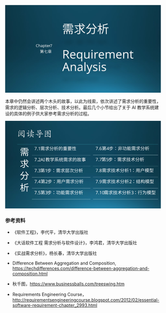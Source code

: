 

<img src="img/Slide1.SVG"/>

本章中仍然会讲述两个木头的故事，以此为线索，依次讲述了需求分析的重要性，需求的逻辑分析、层次分析、技术分析。最后几个小节给出了关于 AI 教学系统建设的具体的例子供大家参考需求分析的过程。

<img src="img/Slide2.SVG"/>


### 参考资料

- 《软件工程》，李代平，清华大学出版社
- 《大话软件工程 需求分析与软件设计》，李鸿君，清华大学出版社
- 《实战需求分析》，杨长春，清华大学出版社
- Difference Between Aggregation and Composition, https://techdifferences.com/difference-between-aggregation-and-composition.html
- 秋千图，https://www.businessballs.com/treeswing.htm

- Requirements Engineering Course，http://requirementsengineeringcourse.blogspot.com/2012/02/essential-software-requirement-chapter_2993.html
